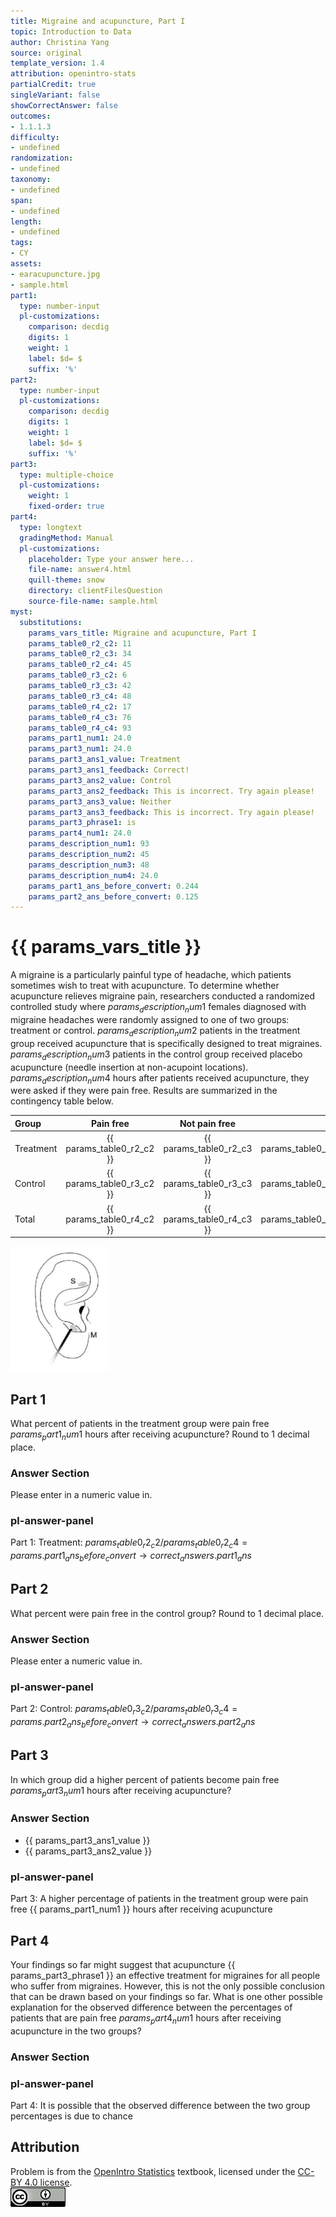```yaml
---
title: Migraine and acupuncture, Part I
topic: Introduction to Data
author: Christina Yang
source: original
template_version: 1.4
attribution: openintro-stats
partialCredit: true
singleVariant: false
showCorrectAnswer: false
outcomes:
- 1.1.1.3
difficulty:
- undefined
randomization:
- undefined
taxonomy:
- undefined
span:
- undefined
length:
- undefined
tags:
- CY
assets:
- earacupuncture.jpg
- sample.html
part1:
  type: number-input
  pl-customizations:
    comparison: decdig
    digits: 1
    weight: 1
    label: $d= $
    suffix: '%'
part2:
  type: number-input
  pl-customizations:
    comparison: decdig
    digits: 1
    weight: 1
    label: $d= $
    suffix: '%'
part3:
  type: multiple-choice
  pl-customizations:
    weight: 1
    fixed-order: true
part4:
  type: longtext
  gradingMethod: Manual
  pl-customizations:
    placeholder: Type your answer here...
    file-name: answer4.html
    quill-theme: snow
    directory: clientFilesQuestion
    source-file-name: sample.html
myst:
  substitutions:
    params_vars_title: Migraine and acupuncture, Part I
    params_table0_r2_c2: 11
    params_table0_r2_c3: 34
    params_table0_r2_c4: 45
    params_table0_r3_c2: 6
    params_table0_r3_c3: 42
    params_table0_r3_c4: 48
    params_table0_r4_c2: 17
    params_table0_r4_c3: 76
    params_table0_r4_c4: 93
    params_part1_num1: 24.0
    params_part3_num1: 24.0
    params_part3_ans1_value: Treatment
    params_part3_ans1_feedback: Correct!
    params_part3_ans2_value: Control
    params_part3_ans2_feedback: This is incorrect. Try again please!
    params_part3_ans3_value: Neither
    params_part3_ans3_feedback: This is incorrect. Try again please!
    params_part3_phrase1: is
    params_part4_num1: 24.0
    params_description_num1: 93
    params_description_num2: 45
    params_description_num3: 48
    params_description_num4: 24.0
    params_part1_ans_before_convert: 0.244
    params_part2_ans_before_convert: 0.125
---
```

# {{ params_vars_title }}
A migraine is a particularly painful type of headache, which patients sometimes wish to treat with acupuncture. To determine whether acupuncture relieves migraine pain, researchers conducted a randomized controlled study where ${{ params_description_num1 }}$ females diagnosed with migraine headaches were randomly assigned to one of two groups: treatment or control. ${{ params_description_num2 }}$ patients in the treatment group received acupuncture that is specifically designed to treat migraines. ${{ params_description_num3 }}$ patients in the control group received placebo acupuncture (needle insertion at non-acupoint locations). ${{ params_description_num4 }}$ hours after patients received acupuncture, they were asked if they were pain free. Results are summarized in the contingency table below.

| Group | Pain free | Not pain free | Total |
| :------------ | :------------: | :------------: | ------------: |
| Treatment | {{ params_table0_r2_c2 }} | {{ params_table0_r2_c3 }} | {{ params_table0_r2_c4 }} |
| Control | {{ params_table0_r3_c2 }} | {{ params_table0_r3_c3 }} | {{ params_table0_r3_c4 }} |
| Total | {{ params_table0_r4_c2 }} | {{ params_table0_r4_c3 }} | {{ params_table0_r4_c4 }} |

<img height="200" src="earacupuncture.jpg" alt='An ear is show, with an "M" shown near the front lower lobe of the ear and an "S" shown near the middle upper portion of the ear.'>

## Part 1

What percent of patients in the treatment group were pain free ${{ params_part1_num1 }}$ hours after receiving acupuncture? Round to 1 decimal place.

### Answer Section

Please enter in a numeric value in.

### pl-answer-panel

Part 1: Treatment: ${{ params_table0_r2_c2 }}/{{ params_table0_r2_c4 }} = {{ params.part1_ans_before_convert}} \rightarrow {{ correct_answers.part1_ans }}%$

## Part 2

What percent were pain free in the control group? Round to 1 decimal place.

### Answer Section

Please enter a numeric value in.

### pl-answer-panel

Part 2: Control: ${{ params_table0_r3_c2 }}/{{ params_table0_r3_c4 }} = {{ params.part2_ans_before_convert}} \rightarrow {{ correct_answers.part2_ans }}%$

## Part 3

In which group did a higher percent of patients become pain free ${{ params_part3_num1 }}$ hours after receiving acupuncture?

### Answer Section

- {{ params_part3_ans1_value }}
- {{ params_part3_ans2_value }}

### pl-answer-panel

Part 3: A higher percentage of patients in the treatment group were pain
free {{ params_part1_num1 }} hours after receiving acupuncture

## Part 4

Your findings so far might suggest that acupuncture {{ params_part3_phrase1 }} an effective treatment for migraines for all people who suffer from migraines. However, this is not the only possible conclusion that can be drawn based on your findings so far. What is one other possible explanation for the observed difference between the percentages of patients that are pain free ${{ params_part4_num1 }}$ hours after receiving acupuncture in the two groups?

### Answer Section

### pl-answer-panel

Part 4: It is possible that the observed difference between the two group
percentages is due to chance

## Attribution

Problem is from the [OpenIntro Statistics](https://openintro.org/book/os/) textbook, licensed under the [CC-BY 4.0 license](https://creativecommons.org/licenses/by/4.0/).<br>![Image representing the Creative Commons 4.0 BY license.](https://raw.githubusercontent.com/firasm/bits/master/by.png)